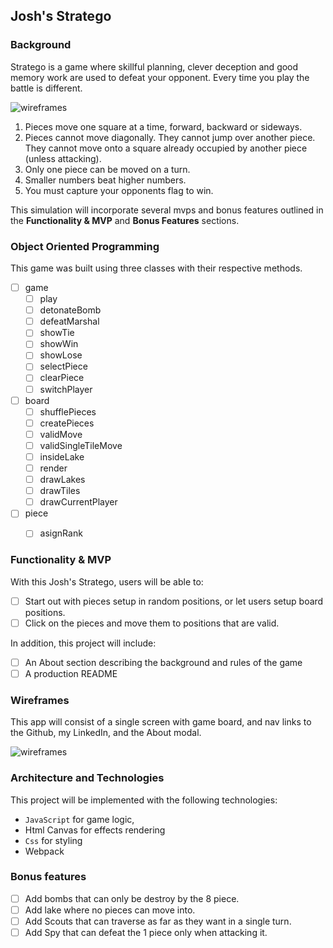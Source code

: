 
## Josh's Stratego 

### Background

Stratego is a game where skillful planning, clever deception and good memory work are used to defeat your opponent. Every time you play the battle is different. 

![wireframes](https://github.com/jprpich/stratego/blob/master/initial.png)

1) Pieces move one square at a time, forward, backward or sideways.
2) Pieces cannot move diagonally. They cannot jump over another piece. They cannot move onto a square already occupied by another piece (unless attacking).
3) Only one piece can be moved on a turn.
4) Smaller numbers beat higher numbers. 
5) You must capture your opponents flag to win. 

This simulation will incorporate several mvps and bonus features outlined in the **Functionality & MVP** and **Bonus Features** sections.  


### Object Oriented Programming 

This game was built using three classes with their respective methods. 
- [ ] game
  - [ ] play
  - [ ] detonateBomb
  - [ ] defeatMarshal
  - [ ] showTie
  - [ ] showWin 
  - [ ] showLose
  - [ ] selectPiece
  - [ ] clearPiece
  - [ ] switchPlayer
- [ ] board
  - [ ] shufflePieces
  - [ ] createPieces
  - [ ] validMove
  - [ ] validSingleTileMove
  - [ ] insideLake
  - [ ] render
  - [ ] drawLakes
  - [ ] drawTiles
  - [ ] drawCurrentPlayer
- [ ] piece 
  - [ ] asignRank


### Functionality & MVP  

With this Josh's Stratego, users will be able to:

- [ ] Start out with pieces setup in random positions, or let users setup board positions.
- [ ] Click on the pieces and move them to positions that are valid. 

In addition, this project will include:

- [ ] An About section describing the background and rules of the game
- [ ] A production README

### Wireframes

This app will consist of a single screen with game board, and nav links to the Github, my LinkedIn,
and the About modal.

![wireframes](https://github.com/jprpich/stratego/blob/master/stratego.png)

### Architecture and Technologies


This project will be implemented with the following technologies:

- `JavaScript` for game logic,
- Html Canvas for effects rendering
- `Css` for styling
- Webpack


### Bonus features

- [ ] Add bombs that can only be destroy by the 8 piece.
- [ ] Add lake where no pieces can move into. 
- [ ] Add Scouts that can traverse as far as they want in a single turn. 
- [ ] Add Spy that can defeat the 1 piece only when attacking it. 
